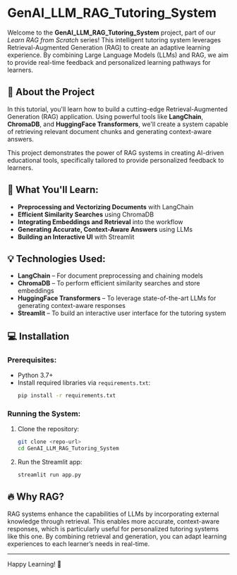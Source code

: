 # GenAI_LLM_RAG_Tutoring_System

Welcome to the **GenAI_LLM_RAG_Tutoring_System** project, part of our *Learn RAG from Scratch* series! This intelligent tutoring system leverages Retrieval-Augmented Generation (RAG) to create an adaptive learning experience. By combining Large Language Models (LLMs) and RAG, we aim to provide real-time feedback and personalized learning pathways for learners.

## 🚀 About the Project

In this tutorial, you'll learn how to build a cutting-edge Retrieval-Augmented Generation (RAG) application. Using powerful tools like **LangChain**, **ChromaDB**, and **HuggingFace Transformers**, we'll create a system capable of retrieving relevant document chunks and generating context-aware answers. 

This project demonstrates the power of RAG systems in creating AI-driven educational tools, specifically tailored to provide personalized feedback to learners.

## 🎯 What You'll Learn:

- **Preprocessing and Vectorizing Documents** with LangChain
- **Efficient Similarity Searches** using ChromaDB
- **Integrating Embeddings and Retrieval** into the workflow
- **Generating Accurate, Context-Aware Answers** using LLMs
- **Building an Interactive UI** with Streamlit

## 💡 Technologies Used:

- **LangChain** – For document preprocessing and chaining models
- **ChromaDB** – To perform efficient similarity searches and store embeddings
- **HuggingFace Transformers** – To leverage state-of-the-art LLMs for generating context-aware responses
- **Streamlit** – To build an interactive user interface for the tutoring system


## 💻 Installation

### Prerequisites:
- Python 3.7+
- Install required libraries via `requirements.txt`:
    ```bash
    pip install -r requirements.txt
    ```

### Running the System:
1. Clone the repository:
    ```bash
    git clone <repo-url>
    cd GenAI_LLM_RAG_Tutoring_System
    ```
2. Run the Streamlit app:
    ```bash
    streamlit run app.py
    ```

## 🔥 Why RAG?

RAG systems enhance the capabilities of LLMs by incorporating external knowledge through retrieval. This enables more accurate, context-aware responses, which is particularly useful for personalized tutoring systems like this one. By combining retrieval and generation, you can adapt learning experiences to each learner’s needs in real-time.

---

Happy Learning! 🚀
